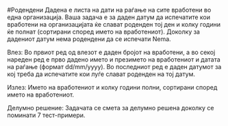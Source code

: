 #Родендени
Дадена е листа на дати на раѓање на сите вработени во една организација. Ваша задача е за даден датум да испечатите кои вработени на организацијата ќе слават роденден тој ден и колку години ќе полнат (сортирани според името на вработениот). Доколку за дадениот датум нема родендени да се испечати Nema.

Влез: Во првиот ред од влезот е даден бројот на вработени, а во секој нареден ред е прво дадено името и презимето на вработениот и датата на раѓање (формат dd/mm/yyyy). Во последниот ред е даден датумот за кој треба да испечатите кои луѓе слават роденден на тој датум.

Излез: Името на вработениот и колку години полни, сортирани според името на вработениот.

Делумно решение: Задачата се смета за делумно решена доколку се поминати 7 тест-примери.
